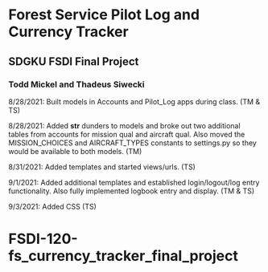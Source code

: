 # Forest Service Pilot Log and Currency Tracker
## SDGKU FSDI Final Project
### Todd Mickel and Thadeus Siwecki

8/28/2021: Built models in Accounts and Pilot_Log apps during class. (TM & TS)

8/28/2021: Added __str__ dunders to models and broke out two additional tables from accounts for mission qual and aircraft qual.  Also moved the MISSION_CHOICES and AIRCRAFT_TYPES constants to settings.py so they would be available to both models.  (TM)

8/31/2021:  Added templates and started views/urls.  (TS)

9/1/2021:  Added additional templates and established login/logout/log entry functionality.  Also fully implemented logbook entry and display.  (TM & TS)

9/3/2021:  Added CSS (TS)
# FSDI-120-fs_currency_tracker_final_project
